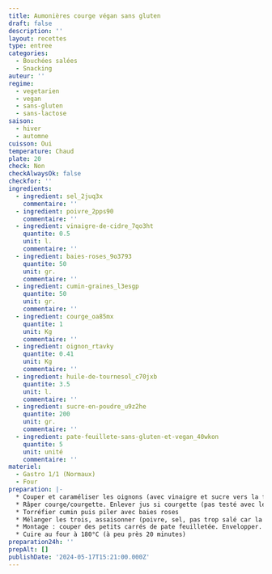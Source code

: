 ```yaml
---
title: Aumonières courge végan sans gluten
draft: false
description: ''
layout: recettes
type: entree
categories:
  - Bouchées salées
  - Snacking
auteur: ''
regime:
  - vegetarien
  - vegan
  - sans-gluten
  - sans-lactose
saison:
  - hiver
  - automne
cuisson: Oui
temperature: Chaud
plate: 20
check: Non
checkAlwaysOk: false
checkfor: ''
ingredients:
  - ingredient: sel_2juq3x
    commentaire: ''
  - ingredient: poivre_2pps90
    commentaire: ''
  - ingredient: vinaigre-de-cidre_7qo3ht
    quantite: 0.5
    unit: l.
    commentaire: ''
  - ingredient: baies-roses_9o3793
    quantite: 50
    unit: gr.
    commentaire: ''
  - ingredient: cumin-graines_l3esgp
    quantite: 50
    unit: gr.
    commentaire: ''
  - ingredient: courge_oa85mx
    quantite: 1
    unit: Kg
    commentaire: ''
  - ingredient: oignon_rtavky
    quantite: 0.41
    unit: Kg
    commentaire: ''
  - ingredient: huile-de-tournesol_c70jxb
    quantite: 3.5
    unit: l.
    commentaire: ''
  - ingredient: sucre-en-poudre_u9z2he
    quantite: 200
    unit: gr.
    commentaire: ''
  - ingredient: pate-feuillete-sans-gluten-et-vegan_40wkon
    quantite: 5
    unit: unité
    commentaire: ''
materiel:
  - Gastro 1/1 (Normaux)
  - Four
preparation: |-
  * Couper et caraméliser les oignons (avec vinaigre et sucre vers la fin)
  * Râper courge/courgette. Enlever jus si courgette (pas testé avec les courgettes)
  * Torréfier cumin puis piler avec baies roses
  * Mélanger les trois, assaisonner (poivre, sel, pas trop salé car la feta sale)
  * Montage : couper des petits carrés de pate feuilletée. Envelopper.
  * Cuire au four à 180°C (à peu près 20 minutes)
preparation24h: ''
prepAlt: []
publishDate: '2024-05-17T15:21:00.000Z'
---
```

